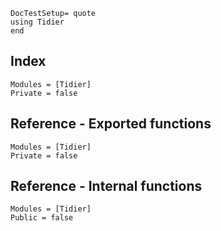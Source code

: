 ```@meta
DocTestSetup= quote
using Tidier
end
```
## Index
```@index
Modules = [Tidier]
Private = false
```

## Reference - Exported functions
```@autodocs
Modules = [Tidier]
Private = false
```

## Reference - Internal functions
```@autodocs
Modules = [Tidier]
Public = false
```
